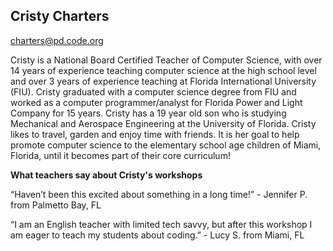 ## Cristy Charters

[charters@pd.code.org](mailto:charters@pd.code.org)

Cristy is a National Board Certified Teacher of Computer Science, with over 14 years of experience teaching computer science at the high school level and over 3 years of experience teaching at Florida International University (FIU). Cristy graduated with a computer science degree from FIU and worked as a computer programmer/analyst for Florida Power and Light Company for 15 years. Cristy has a 19 year old son who is studying Mechanical and Aerospace Engineering at the University of Florida. Cristy likes to travel, garden and enjoy time with friends. It is her goal to help promote computer science to the elementary school age children of Miami, Florida, until it becomes part of their core curriculum!

**What teachers say about Cristy's workshops**

“Haven’t been this excited about something in a long time!” - Jennifer P. from Palmetto Bay, FL

“I am an English teacher with limited tech savvy, but after this workshop I am eager to teach my students about coding.” - Lucy S. from Miami, FL

